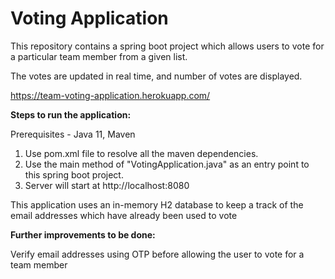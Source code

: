 # Voting Application
This repository contains a spring boot project which allows users to vote for a particular team member from a given list.

The votes are updated in real time, and number of votes are displayed.

https://team-voting-application.herokuapp.com/

**Steps to run the application:**

Prerequisites - Java 11, Maven

1. Use pom.xml file to resolve all the maven dependencies.
2. Use the main method of "VotingApplication.java" as an entry point to this spring boot project.
3. Server will start at http://localhost:8080

This application uses an in-memory H2 database to keep a track of the email addresses which have already been used to vote

**Further improvements to be done:**

Verify email addresses using OTP before allowing the user to vote for a team member
